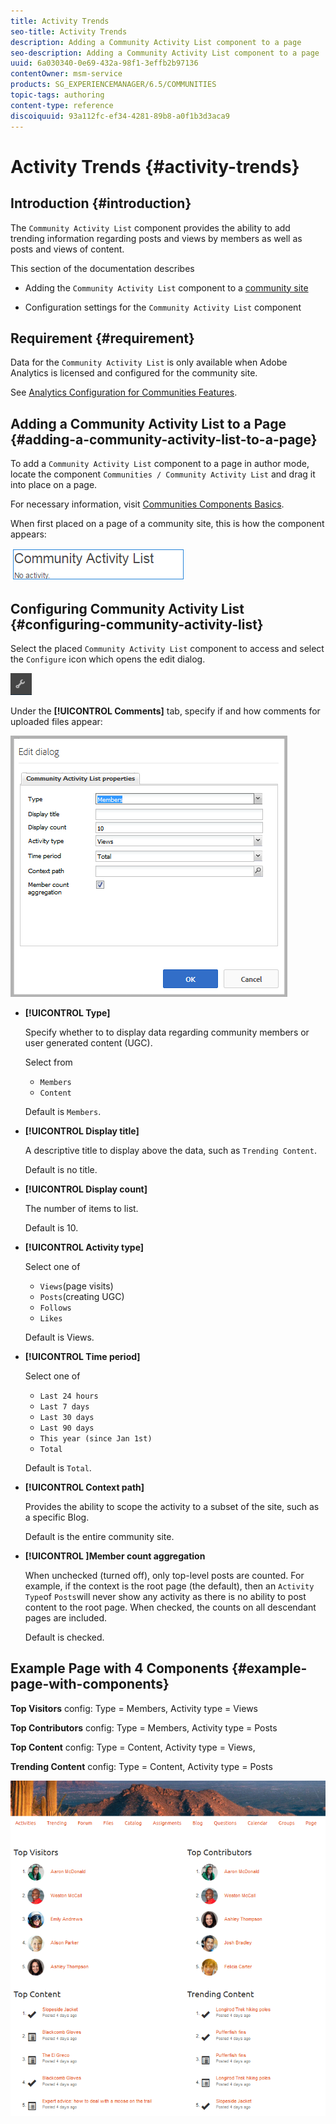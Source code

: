 ```yaml
---
title: Activity Trends
seo-title: Activity Trends
description: Adding a Community Activity List component to a page
seo-description: Adding a Community Activity List component to a page
uuid: 6a030340-0e69-432a-98f1-3effb2b97136
contentOwner: msm-service
products: SG_EXPERIENCEMANAGER/6.5/COMMUNITIES
topic-tags: authoring
content-type: reference
discoiquuid: 93a112fc-ef34-4281-89b8-a0f1b3d3aca9
---
```


# Activity Trends {#activity-trends}

## Introduction {#introduction}

The `Community Activity List` component provides the ability to add trending information regarding posts and views by members as well as posts and views of content.

This section of the documentation describes

* Adding the `Community Activity List` component to a [community site](overview.md#community-sites)

* Configuration settings for the `Community Activity List` component

## Requirement {#requirement}

Data for the `Community Activity List` is only available when Adobe Analytics is licensed and configured for the community site.

See [Analytics Configuration for Communities Features](analytics.md).

## Adding a Community Activity List to a Page {#adding-a-community-activity-list-to-a-page}

To add a `Community Activity List` component to a page in author mode, locate the component `Communities / Community Activity List` and drag it into place on a page.

For necessary information, visit [Communities Components Basics](basics.md).

When first placed on a page of a community site, this is how the component appears:

![chlimage_1-227](assets/chlimage_1-227.png)

## Configuring Community Activity List  {#configuring-community-activity-list}

Select the placed `Community Activity List` component to access and select the `Configure` icon which opens the edit dialog.

![chlimage_1-228](assets/chlimage_1-228.png)

Under the **[!UICONTROL Comments]** tab, specify if and how comments for uploaded files appear:

![chlimage_1-229](assets/chlimage_1-229.png)

* **[!UICONTROL Type]**

  Specify whether to to display data regarding community members or user generated content (UGC).

  Select from
  * `Members`
  * `Content`

  Default is `Members`.

* **[!UICONTROL Display title]**

  A descriptive title to display above the data, such as `Trending Content`.

  Default is no title.

* **[!UICONTROL Display count]**

  The number of items to list.

  Default is 10.

* **[!UICONTROL Activity type]**

  Select one of
  * `Views`(page visits)
  * `Posts`(creating UGC)
  * `Follows`
  * `Likes`

  Default is Views.

* **[!UICONTROL Time period]**

  Select one of
  * `Last 24 hours`
  * `Last 7 days`
  * `Last 30 days`
  * `Last 90 days`
  * `This year (since Jan 1st)`
  * `Total`

  Default is `Total`.

* **[!UICONTROL Context path]**

  Provides the ability to scope the activity to a subset of the site, such as a specific Blog.

  Default is the entire community site.

* **[!UICONTROL ]Member count aggregation**

  When unchecked (turned off), only top-level posts are counted. For example, if the context is the root page (the default), then an `Activity Type`of `Posts`will never show any activity as there is no ability to post content to the root page. When checked, the counts on all descendant pages are included.

  Default is checked.

## Example Page with 4 Components {#example-page-with-components}

**Top Visitors** config: Type = Members, Activity type = Views

**Top Contributors** config: Type = Members, Activity type = Posts

**Top Content** config: Type = Content, Activity type = Views,

**Trending Content** config: Type = Content, Activity type = Posts

![chlimage_1-230](assets/chlimage_1-230.png)
